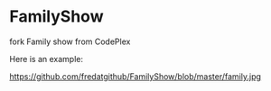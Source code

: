 # FamilyShow
fork Family show from CodePlex

Here is an example:

https://github.com/fredatgithub/FamilyShow/blob/master/family.jpg
